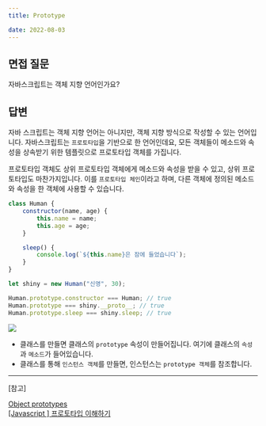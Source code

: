 ```yaml
---
title: Prototype

date: 2022-08-03
---
```


## 면접 질문

자바스크립트는 객체 지향 언어인가요?

## 답변

자바 스크립트는 객체 지향 언어는 아니지만, 객체 지향 방식으로 작성할 수 있는 언어입니다. 자바스크립트는 `프로토타입`을 기반으로 한 언어인데요, 모든 객체들이 메소드와 속성을 상속받기 위한 템플릿으로 프로토타입 객체를 가집니다.

프로토타입 객체도 상위 프로토타입 객체에게 메소드와 속성을 받을 수 있고, 상위 프로토타입도 마찬가지입니다. 이를 `프로토타입 체인`이라고 하며, 다른 객체에 정의된 메소드와 속성을 한 객체에 사용할 수 있습니다.

```js
class Human {
    constructor(name, age) {
        this.name = name;
        this.age = age;
    }

    sleep() {
        console.log(`${this.name}은 잠에 들었습니다`);
    }
}

let shiny = new Human("신영", 30);

Human.prototype.constructor === Human; // true
Human.prototype === shiny.__proto__; // true
Human.prototype.sleep === shiny.sleep; // true
```

![](https://cdn.discordapp.com/attachments/879215554379018243/1004316021777252402/unknown.png)

-   클래스를 만들면 클래스의 `prototype` 속성이 만들어집니다. 여기에 클래스의 `속성`과 `메소드`가 들어있습니다.
-   클래스를 통해 `인스턴스 객체`를 만들면, 인스턴스는 `prototype 객체`를 참조합니다.

---

[참고]

[Object prototypes](https://developer.mozilla.org/ko/docs/Learn/JavaScript/Objects/Object_prototypes) <br />
[[Javascript ] 프로토타입 이해하기](https://medium.com/@bluesh55/javascript-prototype-%EC%9D%B4%ED%95%B4%ED%95%98%EA%B8%B0-f8e67c286b67)
